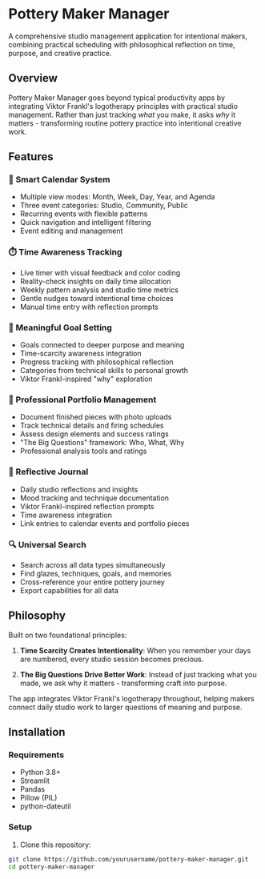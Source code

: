 # Pottery Maker Manager

A comprehensive studio management application for intentional makers, combining practical scheduling with philosophical reflection on time, purpose, and creative practice.

## Overview

Pottery Maker Manager goes beyond typical productivity apps by integrating Viktor Frankl's logotherapy principles with practical studio management. Rather than just tracking *what* you make, it asks *why* it matters - transforming routine pottery practice into intentional creative work.

## Features

### 📅 Smart Calendar System
- Multiple view modes: Month, Week, Day, Year, and Agenda
- Three event categories: Studio, Community, Public
- Recurring events with flexible patterns
- Quick navigation and intelligent filtering
- Event editing and management

### ⏱️ Time Awareness Tracking
- Live timer with visual feedback and color coding
- Reality-check insights on daily time allocation
- Weekly pattern analysis and studio time metrics
- Gentle nudges toward intentional time choices
- Manual time entry with reflection prompts

### 🎯 Meaningful Goal Setting
- Goals connected to deeper purpose and meaning
- Time-scarcity awareness integration
- Progress tracking with philosophical reflection
- Categories from technical skills to personal growth
- Viktor Frankl-inspired "why" exploration

### 🏺 Professional Portfolio Management
- Document finished pieces with photo uploads
- Track technical details and firing schedules
- Assess design elements and success ratings
- "The Big Questions" framework: Who, What, Why
- Professional analysis tools and ratings

### 📝 Reflective Journal
- Daily studio reflections and insights
- Mood tracking and technique documentation
- Viktor Frankl-inspired reflection prompts
- Time awareness integration
- Link entries to calendar events and portfolio pieces

### 🔍 Universal Search
- Search across all data types simultaneously
- Find glazes, techniques, goals, and memories
- Cross-reference your entire pottery journey
- Export capabilities for all data

## Philosophy

Built on two foundational principles:

1. **Time Scarcity Creates Intentionality**: When you remember your days are numbered, every studio session becomes precious.

2. **The Big Questions Drive Better Work**: Instead of just tracking what you made, we ask why it matters - transforming craft into purpose.

The app integrates Viktor Frankl's logotherapy throughout, helping makers connect daily studio work to larger questions of meaning and purpose.

## Installation

### Requirements
- Python 3.8+
- Streamlit
- Pandas
- Pillow (PIL)
- python-dateutil

### Setup
1. Clone this repository:
```bash
git clone https://github.com/yourusername/pottery-maker-manager.git
cd pottery-maker-manager
